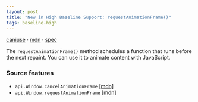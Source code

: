 ```yaml
---
layout: post
title: "New in High Baseline Support: requestAnimationFrame()"
tags: baseline-high
---
```


[caniuse](https://caniuse.com/?search=request-animation-frame) · [mdn](https://developer.mozilla.org/en-US/search?q=requestAnimationFrame()) · [spec](https://html.spec.whatwg.org/multipage/imagebitmap-and-animations.html#animation-frames)

The `requestAnimationFrame()` method schedules a function that runs before the next repaint. You can use it to animate content with JavaScript.

### Source features

- ``api.Window.cancelAnimationFrame`` [[mdn]](https://developer.mozilla.org/en-US/search?q=api.Window.cancelAnimationFrame)
- ``api.Window.requestAnimationFrame`` [[mdn]](https://developer.mozilla.org/en-US/search?q=api.Window.requestAnimationFrame)
